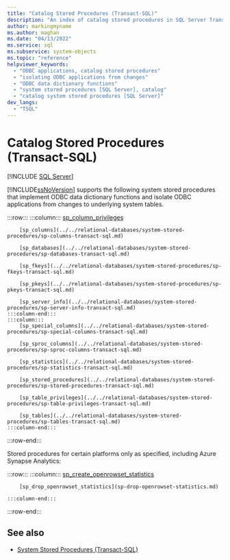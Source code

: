 ```yaml
---
title: "Catalog Stored Procedures (Transact-SQL)"
description: "An index of catalog stored procedures in SQL Server Transact-SQL."
author: markingmyname
ms.author: maghan
ms.date: "04/13/2022"
ms.service: sql
ms.subservice: system-objects
ms.topic: "reference"
helpviewer_keywords:
  - "ODBC applications, catalog stored procedures"
  - "isolating ODBC applications from changes"
  - "ODBC data dictionary functions"
  - "system stored procedures [SQL Server], catalog"
  - "catalog system stored procedures [SQL Server]"
dev_langs:
  - "TSQL"
---
```


# Catalog Stored Procedures (Transact-SQL)

[!INCLUDE [SQL Server](../../includes/applies-to-version/sqlserver.md)]

[!INCLUDE[ssNoVersion](../../includes/ssnoversion-md.md)] supports the following system stored procedures that implement ODBC data dictionary functions and isolate ODBC applications from changes to underlying system tables.  

:::row:::
    :::column:::
        [sp_column_privileges](../../relational-databases/system-stored-procedures/sp-column-privileges-transact-sql.md)

        [sp_columns](../../relational-databases/system-stored-procedures/sp-columns-transact-sql.md)

        [sp_databases](../../relational-databases/system-stored-procedures/sp-databases-transact-sql.md)

        [sp_fkeys](../../relational-databases/system-stored-procedures/sp-fkeys-transact-sql.md)

        [sp_pkeys](../../relational-databases/system-stored-procedures/sp-pkeys-transact-sql.md)

        [sp_server_info](../../relational-databases/system-stored-procedures/sp-server-info-transact-sql.md)
    :::column-end:::
    :::column:::
        [sp_special_columns](../../relational-databases/system-stored-procedures/sp-special-columns-transact-sql.md)

        [sp_sproc_columns](../../relational-databases/system-stored-procedures/sp-sproc-columns-transact-sql.md)

        [sp_statistics](../../relational-databases/system-stored-procedures/sp-statistics-transact-sql.md)

        [sp_stored_procedures](../../relational-databases/system-stored-procedures/sp-stored-procedures-transact-sql.md)

        [sp_table_privileges](../../relational-databases/system-stored-procedures/sp-table-privileges-transact-sql.md)

        [sp_tables](../../relational-databases/system-stored-procedures/sp-tables-transact-sql.md)
    :::column-end:::
:::row-end:::
<BR>

Stored procedures for certain platforms only as specified, including Azure Synapse Analytics:

:::row:::
    :::column:::
        [sp_create_openrowset_statistics](sp-create-openrowset-statistics.md)

        [sp_drop_openrowset_statistics](sp-drop-openrowset-statistics.md)

    :::column-end:::
:::row-end:::



## See also

- [System Stored Procedures &#40;Transact-SQL&#41;](../../relational-databases/system-stored-procedures/system-stored-procedures-transact-sql.md)
